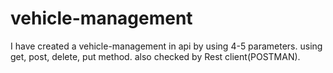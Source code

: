 # vehicle-management
I have created a vehicle-management in api by using 4-5 parameters. using get, post, delete, put method. also checked by Rest client(POSTMAN).
